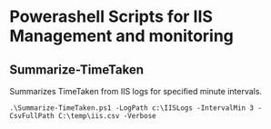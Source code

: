 # Powerashell Scripts for IIS Management and monitoring

## Summarize-TimeTaken
Summarizes TimeTaken from IIS logs for specified minute intervals. 

```
.\Summarize-TimeTaken.ps1 -LogPath c:\IISLogs -IntervalMin 3 -CsvFullPath C:\temp\iis.csv -Verbose
```
